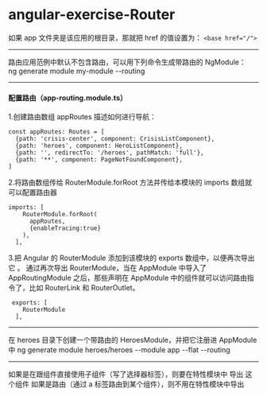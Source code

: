 # angular-exercise-Router

如果 app 文件夹是该应用的根目录，那就把 href 的值设置为： ``<base href="/">``
***
路由应用范例中默认不包含路由，可以用下列命令生成带路由的 NgModule：<br/>
ng generate module my-module --routing
***

#### 配置路由（app-routing.module.ts）

1.创建路由数组 appRoutes 描述如何进行导航：
```
const appRoutes: Routes = [
  {path: 'crisis-center', component: CrisisListComponent},
  {path: 'heroes', component: HeroListComponent},
  {path: '', redirectTo: '/heroes', pathMatch: 'full'},
  {path: '**', component: PageNotFoundComponent},
]
```

2.将路由数组传给 RouterModule.forRoot 方法并传给本模块的 imports 数组就可以配置路由器
```
imports: [
    RouterModule.forRoot(
      appRoutes,
      {enableTracing:true}
    ),
  ],
```

3.把 Angular 的 RouterModule 添加到该模块的 exports 数组中，以便再次导出它 。 通过再次导出 RouterModule，当在 AppModule 中导入了 AppRoutingModule 之后，那些声明在 AppModule 中的组件就可以访问路由指令了，比如 RouterLink 和 RouterOutlet。
```
 exports: [
    RouterModule
  ],
```

***
在 heroes 目录下创建一个带路由的 HeroesModule，并把它注册进 AppModule 中
ng generate module heroes/heroes --module app --flat --routing
***
如果是在跟组件直接使用子组件（写了选择器标签），则要在特性模块中 导出 这个组件
如果是路由（通过 a 标签路由到某个组件），则不用在特性模块中导出
